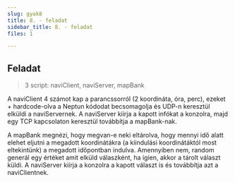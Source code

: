 ```yaml
---
slug: gyak8
title: 8. - feladat
sidebar_title: 8. - feladat
files: 1

---
```


## Feladat
> 3 script: naviClient, naviServer, mapBank

A naviClient 4 számot kap a parancssorról (2 koordináta, óra, perc), ezeket + hardcode-olva a Neptun kódodat becsomagolja és UDP-n keresztül elküldi a naviServernek. A naviServer kiírja a kapott infókat a konzolra, majd egy TCP kapcsolaton keresztül továbbítja a mapBank-nak.

A mapBank megnézi, hogy megvan-e neki eltárolva, hogy mennyi idő alatt elehet eljutni a megadott koordinátákra (a kiindulási koordinátáktól most eltekintünk) a megadott időpontban indulva.
Amennyiben nem, random generál egy értéket amit elküld válaszként, ha igien, akkor a tárolt választ küldi. A naviServer kiírja a konzolra a kapott választ is és továbbítja azt a naviClientnek.


<!--stackedit_data:
eyJoaXN0b3J5IjpbLTc0ODMyNDk4NF19
-->